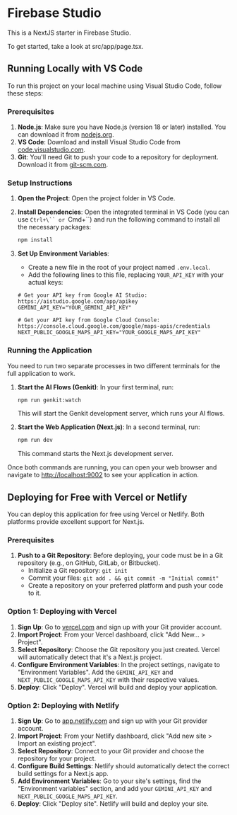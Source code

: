 # Firebase Studio

This is a NextJS starter in Firebase Studio.

To get started, take a look at src/app/page.tsx.

## Running Locally with VS Code

To run this project on your local machine using Visual Studio Code, follow these steps:

### Prerequisites

1.  **Node.js**: Make sure you have Node.js (version 18 or later) installed. You can download it from [nodejs.org](https://nodejs.org/).
2.  **VS Code**: Download and install Visual Studio Code from [code.visualstudio.com](https://code.visualstudio.com/).
3.  **Git**: You'll need Git to push your code to a repository for deployment. Download it from [git-scm.com](https://git-scm.com/).

### Setup Instructions

1.  **Open the Project**: Open the project folder in VS Code.

2.  **Install Dependencies**: Open the integrated terminal in VS Code (you can use `Ctrl+\`` or `Cmd+\``) and run the following command to install all the necessary packages:
    ```bash
    npm install
    ```

3.  **Set Up Environment Variables**:
    *   Create a new file in the root of your project named `.env.local`.
    *   Add the following lines to this file, replacing `YOUR_API_KEY` with your actual keys:

    ```
    # Get your API key from Google AI Studio: https://aistudio.google.com/app/apikey
    GEMINI_API_KEY="YOUR_GEMINI_API_KEY"

    # Get your API key from Google Cloud Console: https://console.cloud.google.com/google/maps-apis/credentials
    NEXT_PUBLIC_GOOGLE_MAPS_API_KEY="YOUR_GOOGLE_MAPS_API_KEY"
    ```

### Running the Application

You need to run two separate processes in two different terminals for the full application to work.

1.  **Start the AI Flows (Genkit)**: In your first terminal, run:
    ```bash
    npm run genkit:watch
    ```
    This will start the Genkit development server, which runs your AI flows.

2.  **Start the Web Application (Next.js)**: In a second terminal, run:
    ```bash
    npm run dev
    ```
    This command starts the Next.js development server.

Once both commands are running, you can open your web browser and navigate to [http://localhost:9002](http://localhost:9002) to see your application in action.

## Deploying for Free with Vercel or Netlify

You can deploy this application for free using Vercel or Netlify. Both platforms provide excellent support for Next.js.

### Prerequisites

1.  **Push to a Git Repository**: Before deploying, your code must be in a Git repository (e.g., on GitHub, GitLab, or Bitbucket).
    *   Initialize a Git repository: `git init`
    *   Commit your files: `git add . && git commit -m "Initial commit"`
    *   Create a repository on your preferred platform and push your code to it.

### Option 1: Deploying with Vercel

1.  **Sign Up**: Go to [vercel.com](https://vercel.com) and sign up with your Git provider account.
2.  **Import Project**: From your Vercel dashboard, click "Add New... > Project".
3.  **Select Repository**: Choose the Git repository you just created. Vercel will automatically detect that it's a Next.js project.
4.  **Configure Environment Variables**: In the project settings, navigate to "Environment Variables". Add the `GEMINI_API_KEY` and `NEXT_PUBLIC_GOOGLE_MAPS_API_KEY` with their respective values.
5.  **Deploy**: Click "Deploy". Vercel will build and deploy your application.

### Option 2: Deploying with Netlify

1.  **Sign Up**: Go to [app.netlify.com](https://app.netlify.com) and sign up with your Git provider account.
2.  **Import Project**: From your Netlify dashboard, click "Add new site > Import an existing project".
3.  **Select Repository**: Connect to your Git provider and choose the repository for your project.
4.  **Configure Build Settings**: Netlify should automatically detect the correct build settings for a Next.js app.
5.  **Add Environment Variables**: Go to your site's settings, find the "Environment variables" section, and add your `GEMINI_API_KEY` and `NEXT_PUBLIC_GOOGLE_MAPS_API_KEY`.
6.  **Deploy**: Click "Deploy site". Netlify will build and deploy your site.
